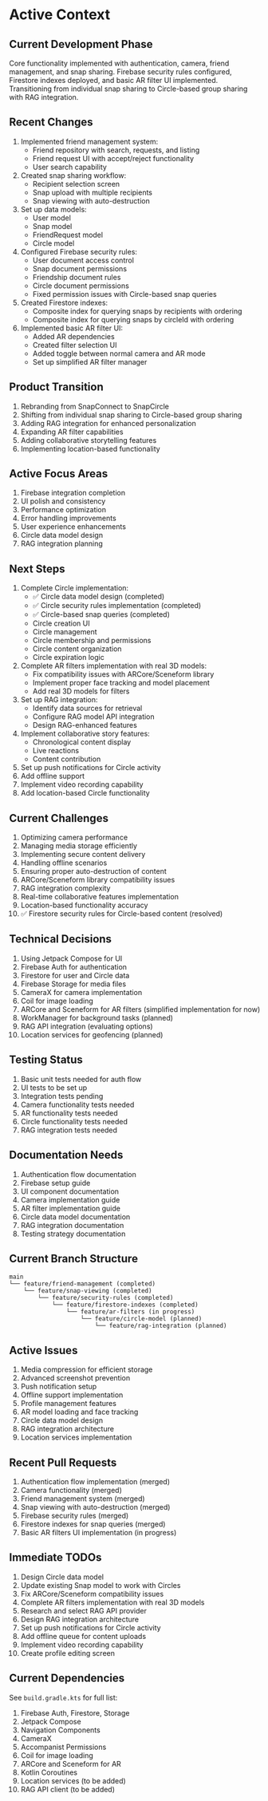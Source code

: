 # Active Context

## Current Development Phase
Core functionality implemented with authentication, camera, friend management, and snap sharing. Firebase security rules configured, Firestore indexes deployed, and basic AR filter UI implemented. Transitioning from individual snap sharing to Circle-based group sharing with RAG integration.

## Recent Changes
1. Implemented friend management system:
   - Friend repository with search, requests, and listing
   - Friend request UI with accept/reject functionality
   - User search capability
2. Created snap sharing workflow:
   - Recipient selection screen
   - Snap upload with multiple recipients
   - Snap viewing with auto-destruction
3. Set up data models:
   - User model
   - Snap model
   - FriendRequest model
   - Circle model
4. Configured Firebase security rules:
   - User document access control
   - Snap document permissions
   - Friendship document rules
   - Circle document permissions
   - Fixed permission issues with Circle-based snap queries
5. Created Firestore indexes:
   - Composite index for querying snaps by recipients with ordering
   - Composite index for querying snaps by circleId with ordering
6. Implemented basic AR filter UI:
   - Added AR dependencies
   - Created filter selection UI
   - Added toggle between normal camera and AR mode
   - Set up simplified AR filter manager

## Product Transition
1. Rebranding from SnapConnect to SnapCircle
2. Shifting from individual snap sharing to Circle-based group sharing
3. Adding RAG integration for enhanced personalization
4. Expanding AR filter capabilities
5. Adding collaborative storytelling features
6. Implementing location-based functionality

## Active Focus Areas
1. Firebase integration completion
2. UI polish and consistency
3. Performance optimization
4. Error handling improvements
5. User experience enhancements
6. Circle data model design
7. RAG integration planning

## Next Steps
1. Complete Circle implementation:
   - ✅ Circle data model design (completed)
   - ✅ Circle security rules implementation (completed)
   - ✅ Circle-based snap queries (completed)
   - Circle creation UI
   - Circle management
   - Circle membership and permissions
   - Circle content organization
   - Circle expiration logic
2. Complete AR filters implementation with real 3D models:
   - Fix compatibility issues with ARCore/Sceneform library
   - Implement proper face tracking and model placement
   - Add real 3D models for filters
3. Set up RAG integration:
   - Identify data sources for retrieval
   - Configure RAG model API integration
   - Design RAG-enhanced features
4. Implement collaborative story features:
   - Chronological content display
   - Live reactions
   - Content contribution
5. Set up push notifications for Circle activity
6. Add offline support
7. Implement video recording capability
8. Add location-based Circle functionality

## Current Challenges
1. Optimizing camera performance
2. Managing media storage efficiently
3. Implementing secure content delivery
4. Handling offline scenarios
5. Ensuring proper auto-destruction of content
6. ARCore/Sceneform library compatibility issues
7. RAG integration complexity
8. Real-time collaborative features implementation
9. Location-based functionality accuracy
10. ✅ Firestore security rules for Circle-based content (resolved)

## Technical Decisions
1. Using Jetpack Compose for UI
2. Firebase Auth for authentication
3. Firestore for user and Circle data
4. Firebase Storage for media files
5. CameraX for camera implementation
6. Coil for image loading
7. ARCore and Sceneform for AR filters (simplified implementation for now)
8. WorkManager for background tasks (planned)
9. RAG API integration (evaluating options)
10. Location services for geofencing (planned)

## Testing Status
1. Basic unit tests needed for auth flow
2. UI tests to be set up
3. Integration tests pending
4. Camera functionality tests needed
5. AR functionality tests needed
6. Circle functionality tests needed
7. RAG integration tests needed

## Documentation Needs
1. Authentication flow documentation
2. Firebase setup guide
3. UI component documentation
4. Camera implementation guide
5. AR filter implementation guide
6. Circle data model documentation
7. RAG integration documentation
8. Testing strategy documentation

## Current Branch Structure
```
main
└── feature/friend-management (completed)
    └── feature/snap-viewing (completed)
        └── feature/security-rules (completed)
            └── feature/firestore-indexes (completed)
                └── feature/ar-filters (in progress)
                    └── feature/circle-model (planned)
                        └── feature/rag-integration (planned)
```

## Active Issues
1. Media compression for efficient storage
2. Advanced screenshot prevention
3. Push notification setup
4. Offline support implementation
5. Profile management features
6. AR model loading and face tracking
7. Circle data model design
8. RAG integration architecture
9. Location services implementation

## Recent Pull Requests
1. Authentication flow implementation (merged)
2. Camera functionality (merged)
3. Friend management system (merged)
4. Snap viewing with auto-destruction (merged)
5. Firebase security rules (merged)
6. Firestore indexes for snap queries (merged)
7. Basic AR filters UI implementation (in progress)

## Immediate TODOs
1. Design Circle data model
2. Update existing Snap model to work with Circles
3. Fix ARCore/Sceneform compatibility issues
4. Complete AR filters implementation with real 3D models
5. Research and select RAG API provider
6. Design RAG integration architecture
7. Set up push notifications for Circle activity
8. Add offline queue for content uploads
9. Implement video recording capability
10. Create profile editing screen

## Current Dependencies
See `build.gradle.kts` for full list:
1. Firebase Auth, Firestore, Storage
2. Jetpack Compose
3. Navigation Components
4. CameraX
5. Accompanist Permissions
6. Coil for image loading
7. ARCore and Sceneform for AR
8. Kotlin Coroutines
9. Location services (to be added)
10. RAG API client (to be added) 